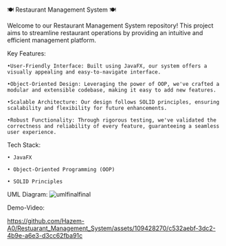🍽️ Restaurant Management System 🍽️

Welcome to our Restaurant Management System repository! This project aims to streamline restaurant operations by providing an intuitive and efficient management platform.

Key Features:

    •User-Friendly Interface: Built using JavaFX, our system offers a visually appealing and easy-to-navigate interface.

    •Object-Oriented Design: Leveraging the power of OOP, we've crafted a modular and extensible codebase, making it easy to add new features.

    •Scalable Architecture: Our design follows SOLID principles, ensuring scalability and flexibility for future enhancements.

    •Robust Functionality: Through rigorous testing, we've validated the correctness and reliability of every feature, guaranteeing a seamless user experience.

Tech Stack:

    • JavaFX

    • Object-Oriented Programming (OOP)

    • SOLID Principles

UML Diagram:
![umlfinalfinal](https://github.com/Hazem-A0/Restuarant_Management_System/assets/109428270/f11d8d8e-d9cd-4cb5-9b26-10d5a47334c0)

Demo-Video:

https://github.com/Hazem-A0/Restuarant_Management_System/assets/109428270/c532aebf-3dc2-4b9e-a6e3-d3cc62fba91c


